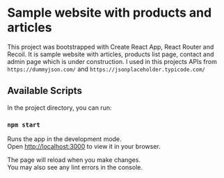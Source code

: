 # Sample website with products and articles

This project was bootstrapped with Create React App, React Router and Recoil.
It is sample website with articles, products list page, contact and admin page which is under construction.
I used in this projects APIs from `https://dummyjson.com/` and `https://jsonplaceholder.typicode.com/`

## Available Scripts

In the project directory, you can run:

### `npm start`

Runs the app in the development mode.\
Open [http://localhost:3000](http://localhost:3000) to view it in your browser.

The page will reload when you make changes.\
You may also see any lint errors in the console.
